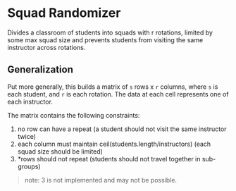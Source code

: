 # Squad Randomizer

Divides a classroom of students into squads with r rotations, limited by some max squad size and prevents students from visiting the same instructor across rotations.


## Generalization
Put more generally, this builds a matrix of `s` rows x `r` columns, where `s` is each student, and `r` is each rotation. The data at each cell represents one of each instructor. 

The matrix contains the following constraints: 
  1. no row can have a repeat (a student should not visit the same instructor twice)
  2. each column must maintain ceil(students.length/instructors) (each squad size should be limited) 
  3. *rows should not repeat (students should not travel together in sub-groups)

>note: 3 is not implemented and may not be possible.
